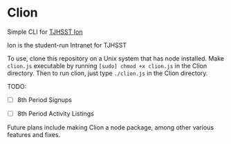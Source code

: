 # Clion

Simple CLI for [TJHSST Ion](https://github.com/tjcsl/ion)

Ion is the student-run Intranet for TJHSST

To use, clone this repository on a Unix system that has node installed.
Make `clion.js` executable by running `[sudo] chmod +x clion.js` in the Clion directory.
Then to run clion, just type `./clion.js` in the Clion directory.


TODO:
- [ ] 8th Period Signups
- [ ] 8th Period Activity Listings


Future plans include making Clion a node package, among other various features and fixes.
